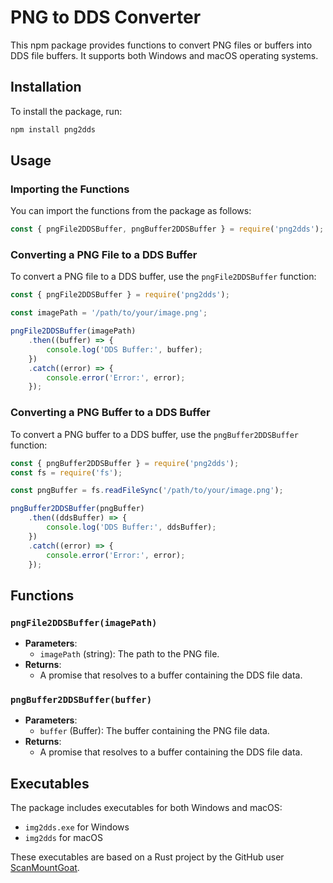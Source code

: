 # PNG to DDS Converter

This npm package provides functions to convert PNG files or buffers into DDS file buffers. It supports both Windows and macOS operating systems.

## Installation

To install the package, run:

```bash
npm install png2dds
```

## Usage

### Importing the Functions

You can import the functions from the package as follows:

```javascript
const { pngFile2DDSBuffer, pngBuffer2DDSBuffer } = require('png2dds');
```

### Converting a PNG File to a DDS Buffer

To convert a PNG file to a DDS buffer, use the `pngFile2DDSBuffer` function:

```javascript
const { pngFile2DDSBuffer } = require('png2dds');

const imagePath = '/path/to/your/image.png';

pngFile2DDSBuffer(imagePath)
    .then((buffer) => {
        console.log('DDS Buffer:', buffer);
    })
    .catch((error) => {
        console.error('Error:', error);
    });
```

### Converting a PNG Buffer to a DDS Buffer

To convert a PNG buffer to a DDS buffer, use the `pngBuffer2DDSBuffer` function:

```javascript
const { pngBuffer2DDSBuffer } = require('png2dds');
const fs = require('fs');

const pngBuffer = fs.readFileSync('/path/to/your/image.png');

pngBuffer2DDSBuffer(pngBuffer)
    .then((ddsBuffer) => {
        console.log('DDS Buffer:', ddsBuffer);
    })
    .catch((error) => {
        console.error('Error:', error);
    });
```

## Functions

### `pngFile2DDSBuffer(imagePath)`

- **Parameters**: 
  - `imagePath` (string): The path to the PNG file.
- **Returns**: 
  - A promise that resolves to a buffer containing the DDS file data.

### `pngBuffer2DDSBuffer(buffer)`

- **Parameters**: 
  - `buffer` (Buffer): The buffer containing the PNG file data.
- **Returns**: 
  - A promise that resolves to a buffer containing the DDS file data.

## Executables

The package includes executables for both Windows and macOS:
- `img2dds.exe` for Windows
- `img2dds` for macOS

These executables are based on a Rust project by the GitHub user [ScanMountGoat](https://github.com/ScanMountGoat/image_dds).